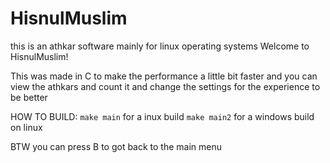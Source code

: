 # HisnulMuslim
this is an athkar software mainly for linux operating systems 
Welcome to HisnulMuslim!

This was made in C to make the performance a little bit faster
and you can view the athkars and count it and change the settings for the experience to be better



HOW TO BUILD:
  `make main` for a inux build
  `make main2` for a windows build on linux
  
  
  
  
 BTW you can press B to got back to the main menu

